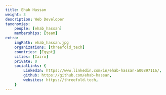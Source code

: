 ```yaml
---
title: Ehab Hassan
weight: 3
description: Web Developer
taxonomies:
    people: [ehab_hassan]
    memberships: [team]
extra:
    imgPath: ehab_hassan.jpg
    organizations: [threefold_tech]
    countries: [Egypt]
    cities: [Cairo]
    private: 0
    socialLinks: {
        LinkedIn: https://www.linkedin.com/in/ehab-hassan-a00897116/,
        github: https://github.com/ehab-hassan,
        websites: https://threefold.tech,
    }
---
```


<!--

Positive person in every aspect of life. Senior Graphic Designer & Web Developer at ThreeFold. Fell in love with ThreeFold as I dream about the world where everyone can be happy.

--!>